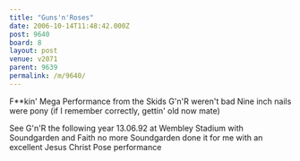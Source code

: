 ```yaml
---
title: "Guns'n'Roses"
date: 2006-10-14T11:48:42.000Z
post: 9640
board: 8
layout: post
venue: v2071
parent: 9639
permalink: /m/9640/
---
```

F**kin' Mega Performance from the Skids
G'n'R weren't bad
Nine inch nails were pony (if I remember correctly, gettin' old now mate)

See G'n'R the following year 13.06.92 at Wembley Stadium with Soundgarden and Faith no more
Soundgarden done it for me with an excellent Jesus Christ Pose performance
